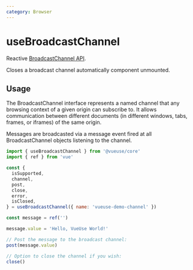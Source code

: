 ```yaml
---
category: Browser
---
```


# useBroadcastChannel

Reactive [BroadcastChannel API](https://developer.mozilla.org/en-US/docs/Web/API/BroadcastChannel).

Closes a broadcast channel automatically component unmounted.

## Usage

The BroadcastChannel interface represents a named channel that any browsing
context of a given origin can subscribe to. It allows communication between
different documents (in different windows, tabs, frames, or iframes) of the
same origin.

Messages are broadcasted via a message event fired at all BroadcastChannel
objects listening to the channel.

```js
import { useBroadcastChannel } from '@vueuse/core'
import { ref } from 'vue'

const {
  isSupported,
  channel,
  post,
  close,
  error,
  isClosed,
} = useBroadcastChannel({ name: 'vueuse-demo-channel' })

const message = ref('')

message.value = 'Hello, VueUse World!'

// Post the message to the broadcast channel:
post(message.value)

// Option to close the channel if you wish:
close()
```
